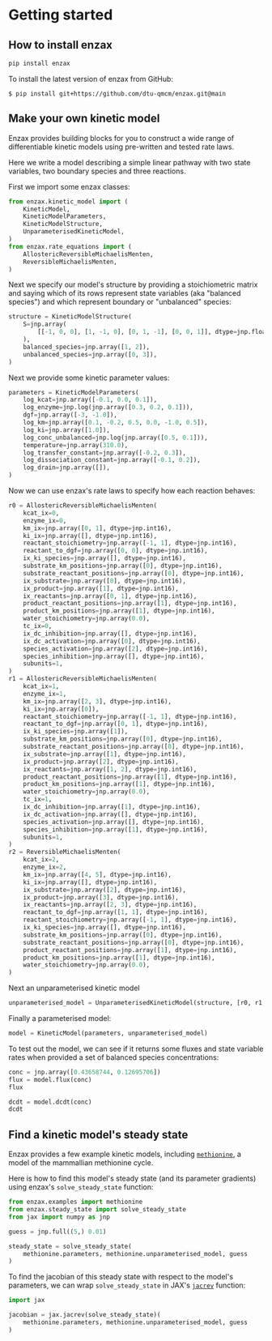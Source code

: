 # Getting started

## How to install enzax

```sh
pip install enzax
```

To install the latest version of enzax from GitHub:

```
$ pip install git+https://github.com/dtu-qmcm/enzax.git@main
```

## Make your own kinetic model

Enzax provides building blocks for you to construct a wide range of differentiable kinetic models using pre-written and tested rate laws.

Here we write a model describing a simple linear pathway with two state variables, two boundary species and three reactions.

First we import some enzax classes:

```python
from enzax.kinetic_model import (
    KineticModel,
    KineticModelParameters,
    KineticModelStructure,
    UnparameterisedKineticModel,
)
from enzax.rate_equations import (
    AllostericReversibleMichaelisMenten,
    ReversibleMichaelisMenten,
)

```

Next we specify our model's structure by providing a stoichiometric matrix and saying which of its rows represent state variables (aka "balanced species") and which represent boundary or "unbalanced" species:

```python
structure = KineticModelStructure(
    S=jnp.array(
        [[-1, 0, 0], [1, -1, 0], [0, 1, -1], [0, 0, 1]], dtype=jnp.float64
    ),
    balanced_species=jnp.array([1, 2]),
    unbalanced_species=jnp.array([0, 3]),
)
```

Next we provide some kinetic parameter values:

```python
parameters = KineticModelParameters(
    log_kcat=jnp.array([-0.1, 0.0, 0.1]),
    log_enzyme=jnp.log(jnp.array([0.3, 0.2, 0.1])),
    dgf=jnp.array([-3, -1.0]),
    log_km=jnp.array([0.1, -0.2, 0.5, 0.0, -1.0, 0.5]),
    log_ki=jnp.array([1.0]),
    log_conc_unbalanced=jnp.log(jnp.array([0.5, 0.1])),
    temperature=jnp.array(310.0),
    log_transfer_constant=jnp.array([-0.2, 0.3]),
    log_dissociation_constant=jnp.array([-0.1, 0.2]),
    log_drain=jnp.array([]),
)
```
Now we can use enzax's rate laws to specify how each reaction behaves:

```python
r0 = AllostericReversibleMichaelisMenten(
    kcat_ix=0,
    enzyme_ix=0,
    km_ix=jnp.array([0, 1], dtype=jnp.int16),
    ki_ix=jnp.array([], dtype=jnp.int16),
    reactant_stoichiometry=jnp.array([-1, 1], dtype=jnp.int16),
    reactant_to_dgf=jnp.array([0, 0], dtype=jnp.int16),
    ix_ki_species=jnp.array([], dtype=jnp.int16),
    substrate_km_positions=jnp.array([0], dtype=jnp.int16),
    substrate_reactant_positions=jnp.array([0], dtype=jnp.int16),
    ix_substrate=jnp.array([0], dtype=jnp.int16),
    ix_product=jnp.array([1], dtype=jnp.int16),
    ix_reactants=jnp.array([0, 1], dtype=jnp.int16),
    product_reactant_positions=jnp.array([1], dtype=jnp.int16),
    product_km_positions=jnp.array([1], dtype=jnp.int16),
    water_stoichiometry=jnp.array(0.0),
    tc_ix=0,
    ix_dc_inhibition=jnp.array([], dtype=jnp.int16),
    ix_dc_activation=jnp.array([0], dtype=jnp.int16),
    species_activation=jnp.array([2], dtype=jnp.int16),
    species_inhibition=jnp.array([], dtype=jnp.int16),
    subunits=1,
)
r1 = AllostericReversibleMichaelisMenten(
    kcat_ix=1,
    enzyme_ix=1,
    km_ix=jnp.array([2, 3], dtype=jnp.int16),
    ki_ix=jnp.array([0]),
    reactant_stoichiometry=jnp.array([-1, 1], dtype=jnp.int16),
    reactant_to_dgf=jnp.array([0, 1], dtype=jnp.int16),
    ix_ki_species=jnp.array([1]),
    substrate_km_positions=jnp.array([0], dtype=jnp.int16),
    substrate_reactant_positions=jnp.array([0], dtype=jnp.int16),
    ix_substrate=jnp.array([1], dtype=jnp.int16),
    ix_product=jnp.array([2], dtype=jnp.int16),
    ix_reactants=jnp.array([1, 2], dtype=jnp.int16),
    product_reactant_positions=jnp.array([1], dtype=jnp.int16),
    product_km_positions=jnp.array([1], dtype=jnp.int16),
    water_stoichiometry=jnp.array(0.0),
    tc_ix=1,
    ix_dc_inhibition=jnp.array([1], dtype=jnp.int16),
    ix_dc_activation=jnp.array([], dtype=jnp.int16),
    species_activation=jnp.array([], dtype=jnp.int16),
    species_inhibition=jnp.array([1], dtype=jnp.int16),
    subunits=1,
)
r2 = ReversibleMichaelisMenten(
    kcat_ix=2,
    enzyme_ix=2,
    km_ix=jnp.array([4, 5], dtype=jnp.int16),
    ki_ix=jnp.array([], dtype=jnp.int16),
    ix_substrate=jnp.array([2], dtype=jnp.int16),
    ix_product=jnp.array([3], dtype=jnp.int16),
    ix_reactants=jnp.array([2, 3], dtype=jnp.int16),
    reactant_to_dgf=jnp.array([1, 1], dtype=jnp.int16),
    reactant_stoichiometry=jnp.array([-1, 1], dtype=jnp.int16),
    ix_ki_species=jnp.array([], dtype=jnp.int16),
    substrate_km_positions=jnp.array([0], dtype=jnp.int16),
    substrate_reactant_positions=jnp.array([0], dtype=jnp.int16),
    product_reactant_positions=jnp.array([1], dtype=jnp.int16),
    product_km_positions=jnp.array([1], dtype=jnp.int16),
    water_stoichiometry=jnp.array(0.0),
)
```

Next an unparameterised kinetic model

```python
unparameterised_model = UnparameterisedKineticModel(structure, [r0, r1, r2])
```

Finally a parameterised model:

```python
model = KineticModel(parameters, unparameterised_model)
```

To test out the model, we can see if it returns some fluxes and state variable rates when provided a set of balanced species concentrations:

```python
conc = jnp.array([0.43658744, 0.12695706])
flux = model.flux(conc)
flux
```

```python
dcdt = model.dcdt(conc)
dcdt
```

## Find a kinetic model's steady state

Enzax provides a few example kinetic models, including [`methionine`](https://github.com/dtu-qmcm/enzax/blob/main/src/enzax/examples/methionine.py), a model of the mammallian methionine cycle.

Here is how to find this model's steady state (and its parameter gradients) using enzax's `solve_steady_state` function:

```python
from enzax.examples import methionine
from enzax.steady_state import solve_steady_state
from jax import numpy as jnp

guess = jnp.full((5,) 0.01)

steady_state = solve_steady_state(
    methionine.parameters, methionine.unparameterised_model, guess
)
```

To find the jacobian of this steady state with respect to the model's parameters, we can wrap `solve_steady_state` in JAX's [`jacrev`](https://jax.readthedocs.io/en/latest/_autosummary/jax.jacrev.html) function:

```python
import jax

jacobian = jax.jacrev(solve_steady_state)(
    methionine.parameters, methionine.unparameterised_model, guess
)
```
